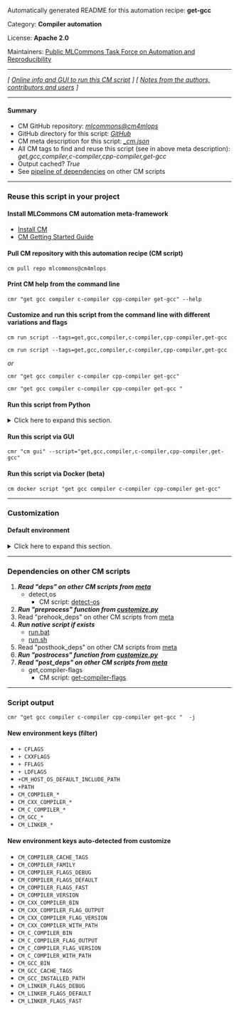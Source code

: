Automatically generated README for this automation recipe: **get-gcc**

Category: **Compiler automation**

License: **Apache 2.0**

Maintainers: [Public MLCommons Task Force on Automation and Reproducibility](https://github.com/mlcommons/ck/blob/master/docs/taskforce.md)

---
*[ [Online info and GUI to run this CM script](https://access.cknowledge.org/playground/?action=scripts&name=get-gcc,dbf4ab5cbed74372) ] [ [Notes from the authors, contributors and users](README-extra.md) ]*

---
#### Summary

* CM GitHub repository: *[mlcommons@cm4mlops](https://github.com/mlcommons/cm4mlops/tree/dev)*
* GitHub directory for this script: *[GitHub](https://github.com/mlcommons/cm4mlops/tree/dev/script/get-gcc)*
* CM meta description for this script: *[_cm.json](_cm.json)*
* All CM tags to find and reuse this script (see in above meta description): *get,gcc,compiler,c-compiler,cpp-compiler,get-gcc*
* Output cached? *True*
* See [pipeline of dependencies](#dependencies-on-other-cm-scripts) on other CM scripts


---
### Reuse this script in your project

#### Install MLCommons CM automation meta-framework

* [Install CM](https://access.cknowledge.org/playground/?action=install)
* [CM Getting Started Guide](https://github.com/mlcommons/ck/blob/master/docs/getting-started.md)

#### Pull CM repository with this automation recipe (CM script)

```cm pull repo mlcommons@cm4mlops```

#### Print CM help from the command line

````cmr "get gcc compiler c-compiler cpp-compiler get-gcc" --help````

#### Customize and run this script from the command line with different variations and flags

`cm run script --tags=get,gcc,compiler,c-compiler,cpp-compiler,get-gcc`

`cm run script --tags=get,gcc,compiler,c-compiler,cpp-compiler,get-gcc `

*or*

`cmr "get gcc compiler c-compiler cpp-compiler get-gcc"`

`cmr "get gcc compiler c-compiler cpp-compiler get-gcc " `


#### Run this script from Python

<details>
<summary>Click here to expand this section.</summary>

```python

import cmind

r = cmind.access({'action':'run'
                  'automation':'script',
                  'tags':'get,gcc,compiler,c-compiler,cpp-compiler,get-gcc'
                  'out':'con',
                  ...
                  (other input keys for this script)
                  ...
                 })

if r['return']>0:
    print (r['error'])

```

</details>


#### Run this script via GUI

```cmr "cm gui" --script="get,gcc,compiler,c-compiler,cpp-compiler,get-gcc"```

#### Run this script via Docker (beta)

`cm docker script "get gcc compiler c-compiler cpp-compiler get-gcc" `

___
### Customization

#### Default environment

<details>
<summary>Click here to expand this section.</summary>

These keys can be updated via `--env.KEY=VALUE` or `env` dictionary in `@input.json` or using script flags.


</details>

___
### Dependencies on other CM scripts


  1. ***Read "deps" on other CM scripts from [meta](https://github.com/mlcommons/cm4mlops/tree/dev/script/get-gcc/_cm.json)***
     * detect,os
       - CM script: [detect-os](https://github.com/mlcommons/cm4mlops/tree/master/script/detect-os)
  1. ***Run "preprocess" function from [customize.py](https://github.com/mlcommons/cm4mlops/tree/dev/script/get-gcc/customize.py)***
  1. Read "prehook_deps" on other CM scripts from [meta](https://github.com/mlcommons/cm4mlops/tree/dev/script/get-gcc/_cm.json)
  1. ***Run native script if exists***
     * [run.bat](https://github.com/mlcommons/cm4mlops/tree/dev/script/get-gcc/run.bat)
     * [run.sh](https://github.com/mlcommons/cm4mlops/tree/dev/script/get-gcc/run.sh)
  1. Read "posthook_deps" on other CM scripts from [meta](https://github.com/mlcommons/cm4mlops/tree/dev/script/get-gcc/_cm.json)
  1. ***Run "postrocess" function from [customize.py](https://github.com/mlcommons/cm4mlops/tree/dev/script/get-gcc/customize.py)***
  1. ***Read "post_deps" on other CM scripts from [meta](https://github.com/mlcommons/cm4mlops/tree/dev/script/get-gcc/_cm.json)***
     * get,compiler-flags
       - CM script: [get-compiler-flags](https://github.com/mlcommons/cm4mlops/tree/master/script/get-compiler-flags)

___
### Script output
`cmr "get gcc compiler c-compiler cpp-compiler get-gcc "  -j`
#### New environment keys (filter)

* `+ CFLAGS`
* `+ CXXFLAGS`
* `+ FFLAGS`
* `+ LDFLAGS`
* `+CM_HOST_OS_DEFAULT_INCLUDE_PATH`
* `+PATH`
* `CM_COMPILER_*`
* `CM_CXX_COMPILER_*`
* `CM_C_COMPILER_*`
* `CM_GCC_*`
* `CM_LINKER_*`
#### New environment keys auto-detected from customize

* `CM_COMPILER_CACHE_TAGS`
* `CM_COMPILER_FAMILY`
* `CM_COMPILER_FLAGS_DEBUG`
* `CM_COMPILER_FLAGS_DEFAULT`
* `CM_COMPILER_FLAGS_FAST`
* `CM_COMPILER_VERSION`
* `CM_CXX_COMPILER_BIN`
* `CM_CXX_COMPILER_FLAG_OUTPUT`
* `CM_CXX_COMPILER_FLAG_VERSION`
* `CM_CXX_COMPILER_WITH_PATH`
* `CM_C_COMPILER_BIN`
* `CM_C_COMPILER_FLAG_OUTPUT`
* `CM_C_COMPILER_FLAG_VERSION`
* `CM_C_COMPILER_WITH_PATH`
* `CM_GCC_BIN`
* `CM_GCC_CACHE_TAGS`
* `CM_GCC_INSTALLED_PATH`
* `CM_LINKER_FLAGS_DEBUG`
* `CM_LINKER_FLAGS_DEFAULT`
* `CM_LINKER_FLAGS_FAST`